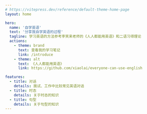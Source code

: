 ```yaml
---
# https://vitepress.dev/reference/default-theme-home-page
layout: home

hero:
  name: '自学英语'
  text: '分享我自学英语的过程'
  tagline: 学习英语的方法参考李笑来老师的《人人都能用英语》和二语习得理论
  actions:
    - theme: brand
      text: 查看我的学习笔记
      link: /introduce
    - theme: alt
      text: 《人人都能用英语》
      link: https://github.com/xiaolai/everyone-can-use-english

features:
  - title: 对话
    details: 面试、工作中比较常见英语对话
  - title: 时态
    details: 关于时态的知识
  - title: 句型
    details: 关于句型的知识
---
```

